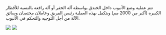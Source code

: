 تتم عملية وضع الأنبوب داخل الخندق بواسطة آلة الحفر أو آلة رافعة بالنسبة للأقطار الكبيرة (أكبر من 2000 مم) ويتكفل بهذه العملية رئيس الفريق وعاملان مختصان وسائق الآلة من أجل التوجيه والتحكم في الأنبوب.
<div text-center>
<img src="/assets/images/place_pipe_inside_trench-1.jpg" />
<img src="/assets/images/place_pipe_inside_trench-2.jpg" />
</div>